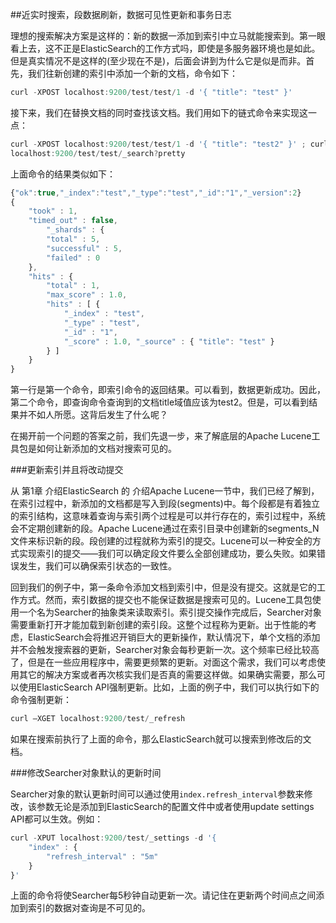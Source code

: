 ##近实时搜索，段数据刷新，数据可见性更新和事务日志

理想的搜索解决方案是这样的：新的数据一添加到索引中立马就能搜索到。第一眼看上去，这不正是ElasticSearch的工作方式吗，即使是多服务器环境也是如此。但是真实情况不是这样的(至少现在不是)，后面会讲到为什么它是似是而非。首先，我们往新创建的索引中添加一个新的文档，命令如下：
```javascript
curl -XPOST localhost:9200/test/test/1 -d '{ "title": "test" }'
```
接下来，我们在替换文档的同时查找该文档。我们用如下的链式命令来实现这一点：
```javascript
curl -XPOST localhost:9200/test/test/1 -d '{ "title": "test2" }' ; curl
localhost:9200/test/test/_search?pretty
```
上面命令的结果类似如下：
```javascript
{"ok":true,"_index":"test","_type":"test","_id":"1","_version":2}
{
    "took" : 1,
    "timed_out" : false,
        "_shards" : {
        "total" : 5,
        "successful" : 5,
        "failed" : 0
    },
    "hits" : {
        "total" : 1,
        "max_score" : 1.0,
        "hits" : [ {
            "_index" : "test",
            "_type" : "test",
            "_id" : "1",
            "_score" : 1.0, "_source" : { "title": "test" }
        } ]
    }
}
```
第一行是第一个命令，即索引命令的返回结果。可以看到，数据更新成功。因此，第二个命令，即查询命令查询到的文档title域值应该为test2。但是，可以看到结果并不如人所愿。这背后发生了什么呢？

在揭开前一个问题的答案之前，我们先退一步，来了解底层的Apache Lucene工具包是如何让新添加的文档对搜索可见的。

###更新索引并且将改动提交

从 第1章 介绍ElasticSearch 的 介绍Apache Lucene一节中，我们已经了解到，在索引过程中，新添加的文档都是写入到段(segments)中。每个段都是有着独立的索引结构，这意味着查询与索引两个过程是可以并行存在的，索引过程中，系统会不定期创建新的段。Apache Lucene通过在索引目录中创建新的segments_N文件来标识新的段。段创建的过程就称为索引的提交。Lucene可以一种安全的方式实现索引的提交——我们可以确定段文件要么全部创建成功，要么失败。如果错误发生，我们可以确保索引状态的一致性。

回到我们的例子中，第一条命令添加文档到索引中，但是没有提交。这就是它的工作方式。然而，索引数据的提交也不能保证数据是搜索可见的。Lucene工具包使用一个名为Searcher的抽象类来读取索引。索引提交操作完成后，Searcher对象需要重新打开才能加载到新创建的索引段。这整个过程称为更新。出于性能的考虑，ElasticSearch会将推迟开销巨大的更新操作，默认情况下，单个文档的添加并不会触发搜索器的更新，Searcher对象会每秒更新一次。这个频率已经比较高了，但是在一些应用程序中，需要更频繁的更新。对面这个需求，我们可以考虑使用其它的解决方案或者再次核实我们是否真的需要这样做。如果确实需要，那么可以使用ElasticSearch API强制更新。比如，上面的例子中，我们可以执行如下的命令强制更新：
```javascript
curl –XGET localhost:9200/test/_refresh
```
如果在搜索前执行了上面的命令，那么ElasticSearch就可以搜索到修改后的文档。

###修改Searcher对象默认的更新时间

Searcher对象的默认更新时间可以通过使用`index.refresh_interval`参数来修改，该参数无论是添加到ElasticSearch的配置文件中或者使用update settings API都可以生效。例如：
```javascript
curl -XPUT localhost:9200/test/_settings -d '{
    "index" : {
        "refresh_interval" : "5m"
    }
}'
```
上面的命令将使Searcher每5秒钟自动更新一次。请记住在更新两个时间点之间添加到索引的数据对查询是不可见的。


